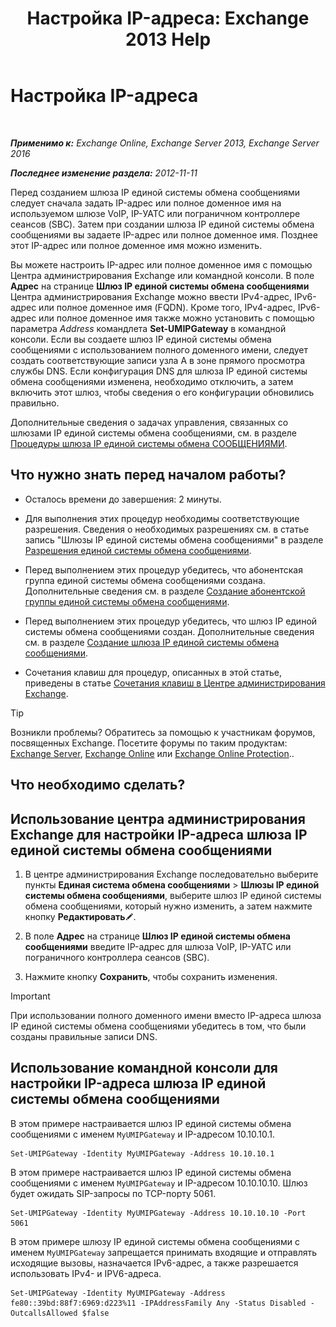 ﻿---
title: 'Настройка IP-адреса: Exchange 2013 Help'
TOCTitle: Настройка IP-адреса
ms:assetid: 100541c1-2297-4c46-9602-b304736541a8
ms:mtpsurl: https://technet.microsoft.com/ru-ru/library/Bb266940(v=EXCHG.150)
ms:contentKeyID: 50487504
ms.date: 04/30/2018
mtps_version: v=EXCHG.150
ms.translationtype: HT
---

# Настройка IP-адреса

 

_**Применимо к:** Exchange Online, Exchange Server 2013, Exchange Server 2016_

_**Последнее изменение раздела:** 2012-11-11_

Перед созданием шлюза IP единой системы обмена сообщениями следует сначала задать IP-адрес или полное доменное имя на используемом шлюзе VoIP, IP-УАТС или пограничном контроллере сеансов (SBC). Затем при создании шлюза IP единой системы обмена сообщениями вы задаете IP-адрес или полное доменное имя. Позднее этот IP-адрес или полное доменное имя можно изменить.

Вы можете настроить IP-адрес или полное доменное имя с помощью Центра администрирования Exchange или командной консоли. В поле **Адрес** на странице **Шлюз IP единой системы обмена сообщениями** Центра администрирования Exchange можно ввести IPv4-адрес, IPv6-адрес или полное доменное имя (FQDN). Кроме того, IPv4-адрес, IPv6-адрес или полное доменное имя также можно установить с помощью параметра *Address* командлета **Set-UMIPGateway** в командной консоли. Если вы создаете шлюз IP единой системы обмена сообщениями с использованием полного доменного имени, следует создать соответствующие записи узла A в зоне прямого просмотра службы DNS. Если конфигурация DNS для шлюза IP единой системы обмена сообщениями изменена, необходимо отключить, а затем включить этот шлюз, чтобы сведения о его конфигурации обновились правильно.

Дополнительные сведения о задачах управления, связанных со шлюзами IP единой системы обмена сообщениями, см. в разделе [Процедуры шлюза IP единой системы обмена СООБЩЕНИЯМИ](um-ip-gateway-procedures-exchange-2013-help.md).

## Что нужно знать перед началом работы?

  - Осталось времени до завершения: 2 минуты.

  - Для выполнения этих процедур необходимы соответствующие разрешения. Сведения о необходимых разрешениях см. в статье запись "Шлюзы IP единой системы обмена сообщениями" в разделе [Разрешения единой системы обмена сообщениями](unified-messaging-permissions-exchange-2013-help.md).

  - Перед выполнением этих процедур убедитесь, что абонентская группа единой системы обмена сообщениями создана. Дополнительные сведения см. в разделе [Создание абонентской группы единой системы обмена сообщениями](create-a-um-dial-plan-exchange-2013-help.md).

  - Перед выполнением этих процедур убедитесь, что шлюз IP единой системы обмена сообщениями создан. Дополнительные сведения см. в разделе [Создание шлюза IP единой системы обмена сообщениями](create-a-um-ip-gateway-exchange-2013-help.md).

  - Сочетания клавиш для процедур, описанных в этой статье, приведены в статье [Сочетания клавиш в Центре администрирования Exchange](keyboard-shortcuts-in-the-exchange-admin-center-exchange-online-protection-help.md).

> [!TIP]  
> Возникли проблемы? Обратитесь за помощью к участникам форумов, посвященных Exchange. Посетите форумы по таким продуктам: <a href="https://go.microsoft.com/fwlink/p/?linkid=60612">Exchange Server</a>, <a href="https://go.microsoft.com/fwlink/p/?linkid=267542">Exchange Online</a> или <a href="https://go.microsoft.com/fwlink/p/?linkid=285351">Exchange Online Protection</a>..


## Что необходимо сделать?

## Использование центра администрирования Exchange для настройки IP-адреса шлюза IP единой системы обмена сообщениями

1.  В центре администрирования Exchange последовательно выберите пункты **Единая система обмена сообщениями** \> **Шлюзы IP единой системы обмена сообщениями**, выберите шлюз IP единой системы обмена сообщениями, который нужно изменить, а затем нажмите кнопку **Редактировать**![Значок редактирования](images/Bb124582.6f53ccb2-1f13-4c02-bea0-30690e6ea71d(EXCHG.150).gif "Значок редактирования").

2.  В поле **Адрес** на странице **Шлюз IP единой системы обмена сообщениями** введите IP-адрес для шлюза VoIP, IP-УАТС или пограничного контроллера сеансов (SBC).

3.  Нажмите кнопку **Сохранить**, чтобы сохранить изменения.

> [!IMPORTANT]  
> При использовании полного доменного имени вместо IP-адреса шлюза IP единой системы обмена сообщениями убедитесь в том, что были созданы правильные записи DNS.


## Использование командной консоли для настройки IP-адреса шлюза IP единой системы обмена сообщениями

В этом примере настраивается шлюз IP единой системы обмена сообщениями с именем `MyUMIPGateway` и IP-адресом 10.10.10.1.

    Set-UMIPGateway -Identity MyUMIPGateway -Address 10.10.10.1

В этом примере настраивается шлюз IP единой системы обмена сообщениями с именем `MyUMIPGateway` и IP-адресом 10.10.10.10. Шлюз будет ожидать SIP-запросы по TCP-порту 5061.

    Set-UMIPGateway -Identity MyUMIPGateway -Address 10.10.10.10 -Port 5061

В этом примере шлюзу IP единой системы обмена сообщениями с именем `MyUMIPGateway` запрещается принимать входящие и отправлять исходящие вызовы, назначается IPv6-адрес, а также разрешается использовать IPv4- и IPV6-адреса.

    Set-UMIPGateway -Identity MyUMIPGateway -Address fe80::39bd:88f7:6969:d223%11 -IPAddressFamily Any -Status Disabled -OutcallsAllowed $false

